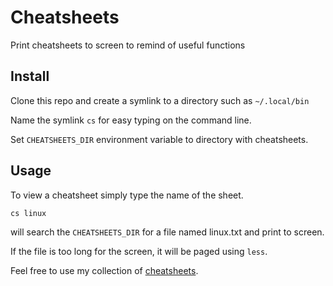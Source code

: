 # Cheatsheets

Print cheatsheets to screen to remind of useful functions

## Install

Clone this repo and create a symlink to a directory such as `~/.local/bin`

Name the symlink `cs` for easy typing on the command line.

Set `CHEATSHEETS_DIR` environment variable to directory with cheatsheets.

## Usage

To view a cheatsheet simply type the name of the sheet.

    cs linux

will search the `CHEATSHEETS_DIR` for a file named linux.txt and print to screen.

If the file is too long for the screen, it will be paged using `less`.

Feel free to use my collection of 
[cheatsheets](github.com/tmwayne/cheatsheet-files).
